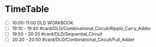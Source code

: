 # TimeTable 
- [ ] 10:00-11:00 DLD WORKBOOK
- [ ] 19:10 - 19:40 #card/DLD/Combinational_Circuit/Ripple_Carry_Adder 
- [ ] 19:50 - 20:20 #card/DLD/Sequential_Circuit
- [ ] 20:20 - 20:50 #card/DLD/Combinational_Circuit/Full_Adder 